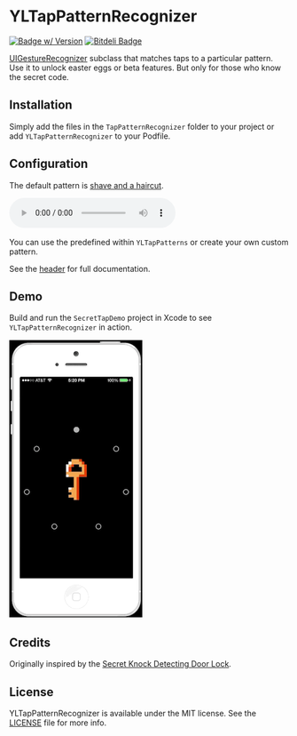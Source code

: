 # YLTapPatternRecognizer
[![Badge w/ Version](http://cocoapod-badges.herokuapp.com/v/YLTapPatternRecognizer/badge.png)](http://cocoadocs.org/docsets/YLTapPatternRecognizer) [![Bitdeli Badge](https://d2weczhvl823v0.cloudfront.net/ejensen/YLTapPatternRecognizer/trend.png)](https://bitdeli.com/free "Bitdeli Badge")

[UIGestureRecognizer](http://developer.apple.com/library/ios/#documentation/uikit/reference/UIGestureRecognizer_Class/Reference/Reference.html) subclass that matches taps to a particular pattern.
Use it to unlock easter eggs or beta features. But only for those who know the secret code.

## Installation

Simply add the files in the `TapPatternRecognizer` folder to your project or add `YLTapPatternRecognizer` to your Podfile.

## Configuration

The default pattern is [shave and a haircut](http://en.wikipedia.org/wiki/Shave_and_a_Haircut).

<audio controls> 
  <source src="http://upload.wikimedia.org/wikipedia/commons/7/7d/Shavehaircut.ogg" type="audio/ogg"/>
  <source src="https://github.com/ejensen/YLTapPatternRecognizer/blob/master/Demo/shavehaircut.mp3" type="audio/mpeg"/>
</audio>

You can use the predefined within `YLTapPatterns` or create your own custom pattern.

See the [header](TapPatternRecognizer/YLTapPatternRecognizer.h) for full documentation.

## Demo

Build and run the `SecretTapDemo` project in Xcode to see `YLTapPatternRecognizer` in action.

![demo recording](Demo/secret-tap.gif)

## Credits

Originally inspired by the [Secret Knock Detecting Door Lock](http://grathio.com/2009/11/secret_knock_detecting_door_lock/).

## License

YLTapPatternRecognizer is available under the MIT license. See the [LICENSE](LICENSE) file for more info.
